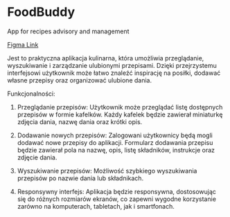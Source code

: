 # FoodBuddy
App for recipes advisory and management

[Figma Link](https://www.figma.com/file/lBqcVxyfyfynsHZfcukzl9/FoodBuddy?type=design&node-id=0%3A1&mode=design&t=PFB2xc1yoWT3ZOj8-1)

Jest to praktyczna aplikacja kulinarna, która umożliwia przeglądanie, wyszukiwanie i zarządzanie ulubionymi przepisami. Dzięki przejrzystemu interfejsowi użytkownik może łatwo znaleźć inspirację na posiłki, dodawać własne przepisy oraz organizować ulubione dania.

Funkcjonalności:

1) Przeglądanie przepisów: Użytkownik może przeglądać listę dostępnych przepisów w formie kafelków. Każdy kafelek będzie zawierał miniaturkę zdjęcia dania, nazwę dania oraz krótki opis.
   
2) Dodawanie nowych przepisów: Zalogowani użytkownicy będą mogli dodawać nowe przepisy do aplikacji. Formularz dodawania przepisu będzie zawierał pola na nazwę, opis, listę składników, instrukcje oraz zdjęcie dania.

3) Wyszukiwanie przepisów: Możliwość szybkiego wyszukiwania przepisów po nazwie dania lub składnikach.

4) Responsywny interfejs: Aplikacja będzie responsywna, dostosowując się do różnych rozmiarów ekranów, co zapewni wygodne korzystanie zarówno na komputerach, tabletach, jak i smartfonach.
